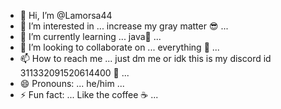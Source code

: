 - 👋 Hi, I’m @Lamorsa44
- 👀 I’m interested in ... increase my gray matter 😎 ...
- 🌱 I’m currently learning ... java🍵 ... 
- 💞️ I’m looking to collaborate on ... everything 🧠 ...
- 📫 How to reach me ... just dm me or idk this is my discord id 311332091520614400 🥶 ...
- 😄 Pronouns: ... he/him ...
- ⚡ Fun fact: ... Like the coffee ☕ ...

<!---
Lamorsa44/Lamorsa44 is a ✨ special ✨ repository because its `README.md` (this file) appears on your GitHub profile.
You can click the Preview link to take a look at your changes.
--->
